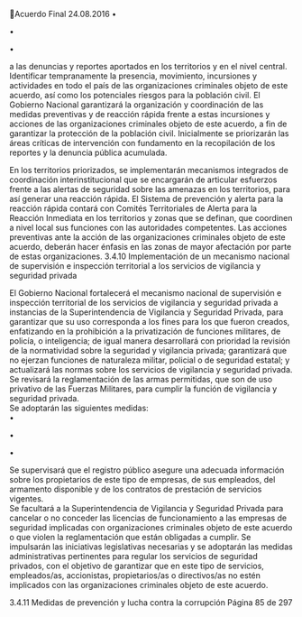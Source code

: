 Acuerdo Final 
24.08.2016 
•

•

•

a las denuncias y reportes aportados en los territorios y en el nivel central. 
Identificar tempranamente la presencia, movimiento, incursiones y actividades en todo el país de 
las  organizaciones  criminales  objeto  de  este  acuerdo,  así  como  los  potenciales  riesgos  para  la 
población civil. 
El Gobierno Nacional garantizará la organización y coordinación de las medidas preventivas y de 
reacción rápida frente a estas incursiones y acciones de las organizaciones criminales objeto de 
este acuerdo, a fin de garantizar la protección de la población civil. 
Inicialmente se priorizarán las áreas críticas de intervención con fundamento en la recopilación 
de los reportes y la denuncia pública acumulada. 

En los territorios priorizados, se implementarán mecanismos integrados de coordinación interinstitucional 
que  se  encargarán  de  articular  esfuerzos  frente  a  las  alertas  de  seguridad  sobre  las  amenazas  en  los 
territorios, para así generar una reacción rápida. 
El Sistema de prevención y alerta para la reacción rápida contará con Comités Territoriales de Alerta para 
la Reacción Inmediata en los territorios y zonas que se definan, que coordinen a nivel local sus funciones 
con las autoridades competentes. 
Las acciones preventivas ante la acción de las organizaciones criminales objeto de este acuerdo, deberán 
hacer énfasis en las zonas de mayor afectación por parte de estas organizaciones. 
3.4.10 Implementación de un mecanismo nacional de supervisión e inspección territorial a los servicios 
de vigilancia y seguridad privada 
 
El  Gobierno  Nacional  fortalecerá  el  mecanismo  nacional  de  supervisión  e  inspección  territorial  de  los 
servicios de vigilancia y seguridad privada a instancias de la Superintendencia de Vigilancia y Seguridad 
Privada, para garantizar que su uso corresponda a los fines para los que fueron creados, enfatizando en 
la  prohibición  a  la  privatización  de  funciones  militares,  de  policía,  o  inteligencia;  de  igual  manera 
desarrollará  con  prioridad  la  revisión  de  la  normatividad  sobre  la  seguridad  y  vigilancia  privada; 
garantizará que no ejerzan funciones de naturaleza militar, policial o de seguridad estatal; y actualizará 
las normas sobre los servicios de vigilancia y seguridad privada. Se revisará la reglamentación de las armas 
permitidas,  que  son  de  uso  privativo  de  las  Fuerzas  Militares,  para  cumplir  la  función  de  vigilancia  y 
seguridad privada.  
Se adoptarán las siguientes medidas:  
•

•

•

Se supervisará que el registro público asegure una adecuada información sobre los propietarios 
de  este  tipo  de  empresas,  de  sus  empleados,  del  armamento  disponible  y  de  los  contratos  de 
prestación de servicios vigentes.  
Se facultará a la Superintendencia de Vigilancia y Seguridad Privada para cancelar o no conceder 
las  licencias  de  funcionamiento  a  las  empresas  de  seguridad  implicadas  con  organizaciones 
criminales objeto de este acuerdo o que violen la reglamentación que están obligadas a cumplir. 
Se  impulsarán  las  iniciativas  legislativas  necesarias  y  se  adoptarán  las  medidas  administrativas 
pertinentes para regular los servicios de seguridad privados, con el objetivo de garantizar que en 
este  tipo  de  servicios,  empleados/as,  accionistas,  propietarios/as  o  directivos/as  no  estén 
implicados con las organizaciones criminales objeto de este acuerdo. 

3.4.11 Medidas de prevención y lucha contra la corrupción 
Página 85 de 297 
 

